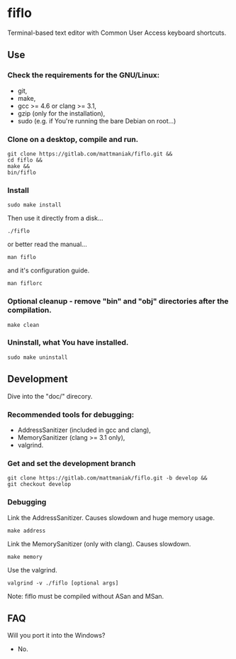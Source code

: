 # fiflo
Terminal-based text editor with Common User Access keyboard shortcuts.

## Use
### Check the requirements for the GNU/Linux:
- git,
- make,
- gcc >= 4.6 or clang >= 3.1,
- gzip (only for the installation),
- sudo (e.g. if You're running the bare Debian on root...)

### Clone on a desktop, compile and run.
```
git clone https://gitlab.com/mattmaniak/fiflo.git &&
cd fiflo &&
make &&
bin/fiflo
```

### Install
```
sudo make install
```

Then use it directly from a disk...
```
./fiflo
```

or better read the  manual...
```
man fiflo
```

and it's configuration guide.
```
man fiflorc
```

### Optional cleanup - remove "bin" and "obj" directories after the compilation.
```
make clean
```

### Uninstall, what You have installed.
```
sudo make uninstall
```

## Development
Dive into the "doc/" direcory.

### Recommended tools for debugging:
- AddressSanitizer (included in gcc and clang),
- MemorySanitizer (clang >= 3.1 only),
- valgrind.

### Get and set the development branch
```
git clone https://gitlab.com/mattmaniak/fiflo.git -b develop &&
git checkout develop
```

### Debugging
Link the AddressSanitizer. Causes slowdown and huge memory usage.
```
make address
```

Link the MemorySanitizer (only with clang). Causes slowdown.
```
make memory
```

Use the valgrind.
```
valgrind -v ./fiflo [optional args]
```
Note: fiflo must be compiled without ASan and MSan.

## FAQ
Will you port it into the Windows?
- No.
